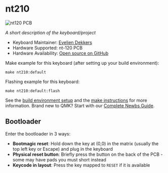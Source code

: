 # nt210

![nt120 PCB](https://i.imgur.com/DZAfoOl.jpg)

*A short description of the keyboard/project*

* Keyboard Maintainer: [Evelien Dekkers](https://github.com/evyd13)
* Hardware Supported: nt-120 PCB
* Hardware Availability: [Open source on GitHub](https://github.com/evyd13/nt-series/tree/main/nt-210)

Make example for this keyboard (after setting up your build environment):

    make nt210:default

Flashing example for this keyboard:

    make nt210:default:flash

See the [build environment setup](https://docs.qmk.fm/#/getting_started_build_tools) and the [make instructions](https://docs.qmk.fm/#/getting_started_make_guide) for more information. Brand new to QMK? Start with our [Complete Newbs Guide](https://docs.qmk.fm/#/newbs).

## Bootloader

Enter the bootloader in 3 ways:

* **Bootmagic reset**: Hold down the key at (0,0) in the matrix (usually the top left key or Escape) and plug in the keyboard
* **Physical reset button**: Briefly press the button on the back of the PCB - some may have pads you must short instead
* **Keycode in layout**: Press the key mapped to `RESET` if it is available
